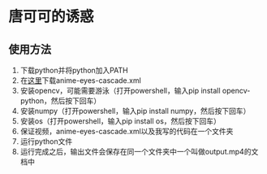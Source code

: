 # 唐可可的诱惑
## 使用方法
1. 下载python并将python加入PATH
2. 在[这里](https://github.com/recette-lemon/Haar-Cascade-Anime-Eye-Detector "Anime eye detector")下载anime-eyes-cascade.xml
3. 安装opencv，可能需要游泳（打开powershell，输入pip install opencv-python，然后按下回车）
4. 安装numpy（打开powershell，输入pip install numpy，然后按下回车）
5. 安装os（打开powershell，输入pip install os，然后按下回车）
6. 保证视频，anime-eyes-cascade.xml以及我写的代码在一个文件夹
7. 运行python文件
8. 运行完成之后，输出文件会保存在同一个文件夹中一个叫做output.mp4的文档中


